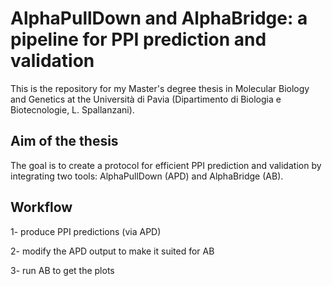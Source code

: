 # AlphaPullDown and AlphaBridge: a pipeline for PPI prediction and validation
This is the repository for my Master's degree thesis in Molecular Biology and Genetics at the Università di Pavia (Dipartimento di Biologia e Biotecnologie, L. Spallanzani). 

## Aim of the thesis
The goal is to create a protocol for efficient PPI prediction and validation by integrating two tools: AlphaPullDown (APD) and AlphaBridge (AB). 

## Workflow
1- produce PPI predictions (via APD)

2- modify the APD output to make it suited for AB

3- run AB to get the plots
